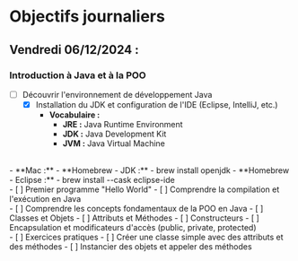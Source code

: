 # Objectifs journaliers

## Vendredi 06/12/2024 :

### Introduction à Java et à la POO

- [ ] Découvrir l'environnement de développement Java
  - [x] Installation du JDK et configuration de l'IDE (Eclipse, IntelliJ, etc.)
    - **Vocabulaire :**
      - **JRE :** Java Runtime Environment
      - **JDK :** Java Development Kit
      - **JVM :** Java Virtual Machine
<br>
    - **Mac :** 
      - **Homebrew - JDK :**
        - brew install openjdk
      - **Homebrew - Eclipse :**
        - brew install --cask eclipse-ide
<br>
  - [ ] Premier programme "Hello World"
  - [ ] Comprendre la compilation et l'exécution en Java
<br>
- [ ] Comprendre les concepts fondamentaux de la POO en Java
  - [ ] Classes et Objets
  - [ ] Attributs et Méthodes
  - [ ] Constructeurs
  - [ ] Encapsulation et modificateurs d'accès (public, private, protected)
<br>
- [ ] Exercices pratiques
  - [ ] Créer une classe simple avec des attributs et des méthodes
  - [ ] Instancier des objets et appeler des méthodes 
  
